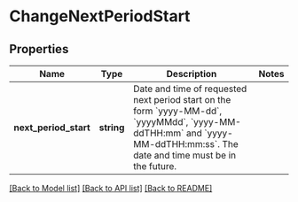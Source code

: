 # ChangeNextPeriodStart

## Properties

 Name                  | Type       | Description                                                                                                                                                                                                       | Notes 
-----------------------|------------|-------------------------------------------------------------------------------------------------------------------------------------------------------------------------------------------------------------------|-------
 **next_period_start** | **string** | Date and time of requested next period start on the form &#x60;yyyy-MM-dd&#x60;, &#x60;yyyyMMdd&#x60;, &#x60;yyyy-MM-ddTHH:mm&#x60; and &#x60;yyyy-MM-ddTHH:mm:ss&#x60;. The date and time must be in the future. |

[[Back to Model list]](../../README.md#documentation-for-models) [[Back to API list]](../../README.md#documentation-for-api-endpoints) [[Back to README]](../../README.md)

